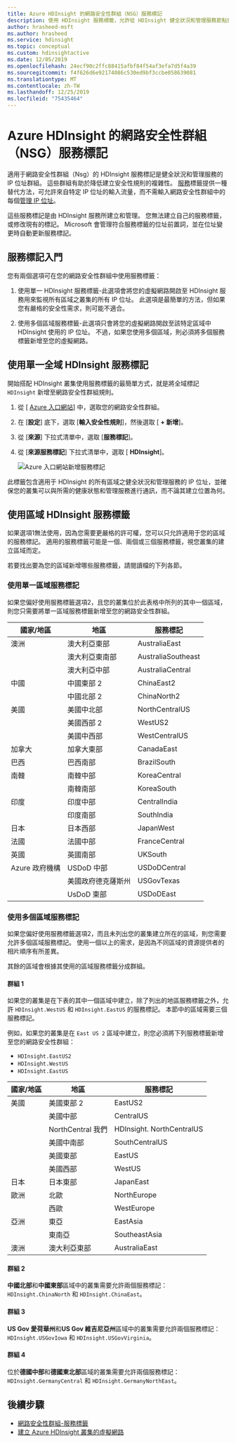```yaml
---
title: Azure HDInsight 的網路安全性群組（NSG）服務標記
description: 使用 HDInsight 服務標籤，允許從 HDInsight 健全狀況和管理服務節點到您叢集的輸入流量，而不需明確地將 IP 位址新增到您的網路安全性群組。
author: hrasheed-msft
ms.author: hrasheed
ms.service: hdinsight
ms.topic: conceptual
ms.custom: hdinsightactive
ms.date: 12/05/2019
ms.openlocfilehash: 24ecf90c2ffc88415afbf84f54af3efa7d5f4a39
ms.sourcegitcommit: f4f626d6e92174086c530ed9bf3ccbe058639081
ms.translationtype: MT
ms.contentlocale: zh-TW
ms.lasthandoff: 12/25/2019
ms.locfileid: "75435464"
---
```

# <a name="network-security-group-nsg-service-tags-for-azure-hdinsight"></a>Azure HDInsight 的網路安全性群組（NSG）服務標記

適用于網路安全性群組（Nsg）的 HDInsight 服務標記是健全狀況和管理服務的 IP 位址群組。 這些群組有助於降低建立安全性規則的複雜性。 [服務](../virtual-network/security-overview.md#service-tags)標籤提供一種替代方法，可允許來自特定 IP 位址的輸入流量，而不需輸入網路安全性群組中的每個[管理 IP 位址](hdinsight-management-ip-addresses.md)。

這些服務標記是由 HDInsight 服務所建立和管理。 您無法建立自己的服務標籤，或修改現有的標記。 Microsoft 會管理符合服務標籤的位址前置詞，並在位址變更時自動更新服務標記。

## <a name="getting-started-with-service-tags"></a>服務標記入門

您有兩個選項可在您的網路安全性群組中使用服務標籤：

1. 使用單一 HDInsight 服務標籤-此選項會將您的虛擬網路開啟至 HDInsight 服務用來監視所有區域之叢集的所有 IP 位址。 此選項是最簡單的方法，但如果您有嚴格的安全性需求，則可能不適合。

1. 使用多個區域服務標籤-此選項只會將您的虛擬網路開啟至該特定區域中 HDInsight 使用的 IP 位址。 不過，如果您使用多個區域，則必須將多個服務標籤新增至您的虛擬網路。

## <a name="use-a-single-global-hdinsight-service-tag"></a>使用單一全域 HDInsight 服務標記

開始搭配 HDInsight 叢集使用服務標籤的最簡單方式，就是將全域標記 `HDInsight` 新增至網路安全性群組規則。

1. 從 [ [Azure 入口網站](https://portal.azure.com/)] 中，選取您的網路安全性群組。

1. 在 [**設定**] 底下，選取 [**輸入安全性規則**]，然後選取 [ **+ 新增**]。

1. 從 [**來源**] 下拉式清單中，選取 [**服務標記**]。

1. 從 [**來源服務標記**] 下拉式清單中，選取 [ **HDInsight**]。

    ![Azure 入口網站新增服務標記](./media/hdinisght-service-tags/azure-portal-add-service-tag.png)

此標籤包含適用于 HDInsight 的所有區域之健全狀況和管理服務的 IP 位址，並確保您的叢集可以與所需的健康狀態和管理服務進行通訊，而不論其建立位置為何。

## <a name="use-regional-hdinsight-service-tags"></a>使用區域 HDInsight 服務標籤

如果選項1無法使用，因為您需要更嚴格的許可權，您可以只允許適用于您的區域的服務標記。 適用的服務標籤可能是一個、兩個或三個服務標籤，視您叢集的建立區域而定。

若要找出要為您的區域新增哪些服務標籤，請閱讀檔的下列各節。

### <a name="use-a-single-regional-service-tag"></a>使用單一區域服務標記

如果您偏好使用服務標籤選項2，且您的叢集位於此表格中所列的其中一個區域，則您只需要將單一區域服務標籤新增至您的網路安全性群組。

| 國家/地區 | 地區 | 服務標記 |
| ---- | ---- | ---- |
| 澳洲 | 澳大利亞東部 | AustraliaEast |
| &nbsp; | 澳大利亞東南部 | AustraliaSoutheast |
| &nbsp; | 澳大利亞中部 | AustraliaCentral |
| 中國 | 中國東部 2 | ChinaEast2 |
| &nbsp; | 中國北部 2 | ChinaNorth2 |
| 美國 | 美國中北部 | NorthCentralUS |
| &nbsp; | 美國西部 2 | WestUS2 |
| &nbsp; | 美國中西部 | WestCentralUS |
| 加拿大 | 加拿大東部 | CanadaEast |
| 巴西 | 巴西南部 | BrazilSouth |
| 南韓 | 南韓中部 | KoreaCentral |
| &nbsp; | 南韓南部 | KoreaSouth |
| 印度 | 印度中部 | CentralIndia |
| &nbsp; | 印度南部 | SouthIndia |
| 日本 | 日本西部 | JapanWest |
| 法國 | 法國中部| FranceCentral |
| 英國 | 英國南部 | UKSouth |
| Azure 政府機構 | USDoD 中部   | USDoDCentral |
| &nbsp; | 美國政府德克薩斯州 | USGovTexas |
| &nbsp; | UsDoD 東部 | USDoDEast |

### <a name="use-multiple-regional-service-tags"></a>使用多個區域服務標記

如果您偏好使用服務標籤選項2，而且未列出您的叢集建立所在的區域，則您需要允許多個區域服務標記。 使用一個以上的需求，是因為不同區域的資源提供者的相片順序有所差異。

其餘的區域會根據其使用的區域服務標籤分成群組。

#### <a name="group-1"></a>群組 1

如果您的叢集是在下表的其中一個區域中建立，除了列出的地區服務標籤之外，允許 `HDInsight.WestUS` 和 `HDInsight.EastUS` 的服務標記。 本節中的區域需要三個服務標記。

例如，如果您的叢集是在 `East US 2` 區域中建立，則您必須將下列服務標籤新增至您的網路安全性群組：

- `HDInsight.EastUS2`
- `HDInsight.WestUS`
- `HDInsight.EastUS`

| 國家/地區 | 地區 | 服務標記 |
| ---- | ---- | ---- |
| 美國 | 美國東部 2 | EastUS2 |
| &nbsp; | 美國中部 | CentralUS |
| &nbsp; | NorthCentral 我們 | HDInsight. NorthCentralUS |
| &nbsp; | 美國中南部 | SouthCentralUS |
| &nbsp; | 美國東部 | EastUS |
| &nbsp; | 美國西部 | WestUS |
| 日本 | 日本東部 | JapanEast |
| 歐洲 | 北歐 | NorthEurope |
| &nbsp; | 西歐| WestEurope |
| 亞洲 | 東亞 | EastAsia |
| &nbsp; | 東南亞 | SoutheastAsia |
| 澳洲 | 澳大利亞東部 | AustraliaEast |

#### <a name="group-2"></a>群組 2

**中國北部**和**中國東部**區域中的叢集需要允許兩個服務標記： `HDInsight.ChinaNorth` 和 `HDInsight.ChinaEast`。

#### <a name="group-3"></a>群組 3

**US Gov 愛荷華州**和**US Gov 維吉尼亞州**區域中的叢集需要允許兩個服務標記： `HDInsight.USGovIowa` 和 `HDInsight.USGovVirginia`。

#### <a name="group-4"></a>群組 4

位於**德國中部**和**德國東北部**區域的叢集需要允許兩個服務標記： `HDInsight.GermanyCentral` 和 `HDInsight.GermanyNorthEast`。

## <a name="next-steps"></a>後續步驟

- [網路安全性群組-服務標籤](../virtual-network/security-overview.md#security-rules)
- [建立 Azure HDInsight 叢集的虛擬網路](hdinsight-create-virtual-network.md)
